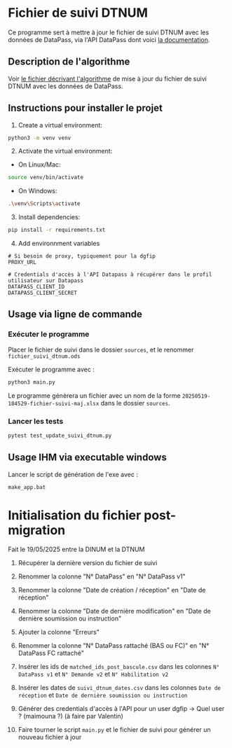 # Fichier de suivi DTNUM

Ce programme sert à mettre à jour le fichier de suivi DTNUM avec les données de DataPass, via l'API DataPass dont voici [la documentation](https://datapass.api.gouv.fr/developpeurs/documentation).


## Description de l'algorithme

Voir [le fichier décrivant l'algorithme](./documentation_algorithme.md) de mise à jour du fichier de suivi DTNUM avec les données de DataPass.


## Instructions pour installer le projet

1. Create a virtual environment:
```bash
python3 -m venv venv
```

2. Activate the virtual environment:
- On Linux/Mac:
```bash
source venv/bin/activate
```
- On Windows:
```bash
.\venv\Scripts\activate
```

3. Install dependencies:
```bash
pip install -r requirements.txt
```

4. Add environnment variables
```
# Si besoin de proxy, typiquement pour la dgfip
PROXY_URL

# Credentials d'accès à l'API Datapass à récupérer dans le profil utilisateur sur Datapass
DATAPASS_CLIENT_ID
DATAPASS_CLIENT_SECRET
```

## Usage via ligne de commande

### Exécuter le programme

Placer le fichier de suivi dans le dossier `sources`, et le renommer `fichier_suivi_dtnum.ods`

Exécuter le programme avec :
```bash
python3 main.py
```

Le programme génèrera un fichier avec un nom de la forme `20250519-184529-fichier-suivi-maj.xlsx` dans le dossier `sources`.

### Lancer les tests

```bash
pytest test_update_suivi_dtnum.py
```

## Usage IHM via executable windows

Lancer le script de génération de l'exe avec : 
```bash
make_app.bat
```

# Initialisation du fichier post-migration

Fait le 19/05/2025 entre la DINUM et la DTNUM

1. Récupérer la dernière version du fichier de suivi
2. Renommer la colonne "N° DataPass" en "N° DataPass v1"
3. Renommer la colonne "Date de création / réception" en "Date de réception"
4. Renommer la colonne "Date de dernière modification" en "Date de dernière soumission ou instruction"
5. Ajouter la colonne "Erreurs"
6. Renommer la colonne "N° DataPass rattaché (BAS ou FC)" en "N° DataPass FC rattaché"

7. Insérer les ids de `matched_ids_post_bascule.csv` dans les colonnes `N° DataPass v1` et `N° Demande v2` et	`N° Habilitation v2`
8. Insérer les dates de `suivi_dtnum_dates.csv` dans les colonnes `Date de réception` et	`Date de dernière soumission ou instruction`
9. Générer des credentials d'accès à l'API pour un user dgfip -> Quel user ? (maimouna ?) (à faire par Valentin)

10. Faire tourner le script `main.py` et le fichier de suivi pour générer un nouveau fichier à jour
